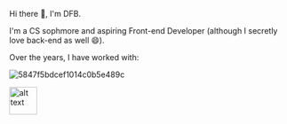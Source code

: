 Hi there 👋, I'm DFB.

I'm a CS sophmore and aspiring Front-end Developer (although I secretly love back-end as well 😄).

Over the years, I have worked with:


![5847f5bdcef1014c0b5e489c](https://github.com/DFBDev/DFBDev/assets/104178225/2b288a8a-edc9-4360-9b72-d20e879c756b)

<img src="https://github.com/DFBDev/DFBDev/assets/104178225/2b288a8a-edc9-4360-9b72-d20e879c756b" alt="alt text" width="50" height="50">
